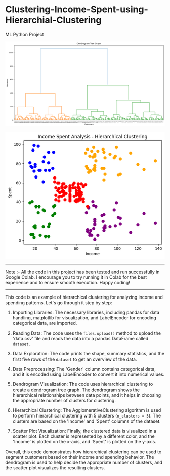 # Clustering-Income-Spent-using-Hierarchial-Clustering
ML Python Project


![](https://github.com/developer-venish/Clustering-Income-Spent-using-Hierarchial-Clustering/blob/main/tree%20graph.png)

![](https://github.com/developer-venish/Clustering-Income-Spent-using-Hierarchial-Clustering/blob/main/clustering.png)


---------------------------------------------------------------------------------------

Note :- All the code in this project has been tested and run successfully in Google Colab. I encourage you to try running it in Colab for the best experience and to ensure smooth execution. Happy coding!

---------------------------------------------------------------------------------------

This code is an example of hierarchical clustering for analyzing income and spending patterns. Let's go through it step by step:

1. Importing Libraries: The necessary libraries, including pandas for data handling, matplotlib for visualization, and LabelEncoder for encoding categorical data, are imported.

2. Reading Data: The code uses the `files.upload()` method to upload the 'data.csv' file and reads the data into a pandas DataFrame called `dataset`.

3. Data Exploration: The code prints the shape, summary statistics, and the first five rows of the `dataset` to get an overview of the data.

4. Data Preprocessing: The 'Gender' column contains categorical data, and it is encoded using LabelEncoder to convert it into numerical values.

5. Dendrogram Visualization: The code uses hierarchical clustering to create a dendrogram tree graph. The dendrogram shows the hierarchical relationships between data points, and it helps in choosing the appropriate number of clusters for clustering.

6. Hierarchical Clustering: The AgglomerativeClustering algorithm is used to perform hierarchical clustering with 5 clusters (`n_clusters = 5`). The clusters are based on the 'Income' and 'Spent' columns of the dataset.

7. Scatter Plot Visualization: Finally, the clustered data is visualized in a scatter plot. Each cluster is represented by a different color, and the 'Income' is plotted on the x-axis, and 'Spent' is plotted on the y-axis.

Overall, this code demonstrates how hierarchical clustering can be used to segment customers based on their income and spending behavior. The dendrogram is used to help decide the appropriate number of clusters, and the scatter plot visualizes the resulting clusters.
